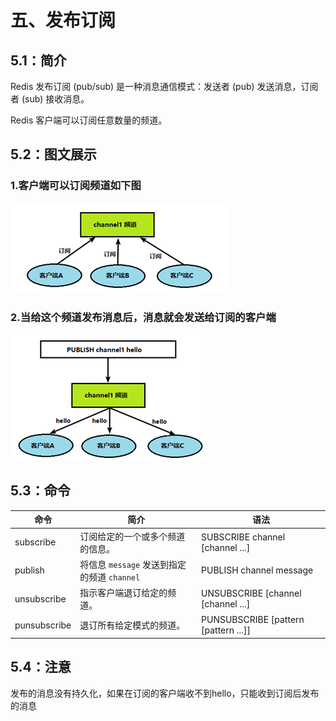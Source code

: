 # 五、发布订阅



## 5.1：简介



Redis 发布订阅 (pub/sub) 是一种消息通信模式：发送者 (pub) 发送消息，订阅者 (sub) 接收消息。

Redis 客户端可以订阅任意数量的频道。



## 5.2：图文展示



### 1.客户端可以订阅频道如下图

<img src="./images/image-20210608161333898.png" alt="image-20210608161333898" />



### 2.当给这个频道发布消息后，消息就会发送给订阅的客户端

<img src="./images/image-20210608161414577.png" alt="image-20210608161414577" />



## 5.3：命令





| 命令         | 简介                                        | 语法                                 |
| ------------ | ------------------------------------------- | ------------------------------------ |
| subscribe    | 订阅给定的一个或多个频道的信息。            | SUBSCRIBE channel [channel ...]      |
| publish      | 将信息 `message` 发送到指定的频道 `channel` | PUBLISH channel message              |
| unsubscribe  | 指示客户端退订给定的频道。                  | UNSUBSCRIBE [channel [channel ...]   |
| punsubscribe | 退订所有给定模式的频道。                    | PUNSUBSCRIBE [pattern [pattern ...]] |





## 5.4：注意



发布的消息没有持久化，如果在订阅的客户端收不到hello，只能收到订阅后发布的消息




